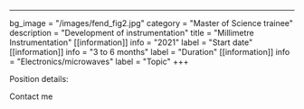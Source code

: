 ---
bg_image = "/images/fend_fig2.jpg"
category = "Master of Science trainee"
description = "Development of instrumentation"
title = "Millimetre Instrumentation"
[[information]]
info = "2021"
label = "Start date"
[[information]]
info = "3 to 6 months"
label = "Duration"
[[information]]
info = "Electronics/microwaves"
label = "Topic"
+++


Position details: 

Contact me 